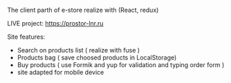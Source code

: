 The client parth of e-store realize with (React, redux)

LIVE project: https://prostor-lnr.ru

Site features:
  - Search on products list ( realize with fuse )
  - Products bag ( save choosed products in LocalStorage)
  - Buy products ( use Formik and yup for validation and typing order form )
  - site adapted for mobile device
